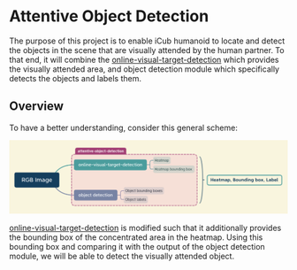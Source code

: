 # Attentive Object Detection

The purpose of this project is to enable iCub humanoid to locate and detect the objects in the scene that are visually attended by the human partner. To that end, it will combine the [online-visual-target-detection](https://github.com/shivahanifi/online-visual-target-detection) which provides the visually attended area, and object detection module which specifically detects the objects and labels them.

## Overview
To have a better understanding, consider this general scheme:

<img src="Img/scheme.png" width="600"/>

[online-visual-target-detection](https://github.com/shivahanifi/online-visual-target-detection) is modified such that it additionally provides the bounding box of the concentrated area in the heatmap. Using this bounding box and comparing it with the output of the object detection module, we will be able to detect the visually attended object.
